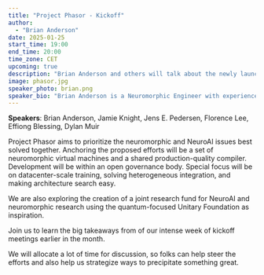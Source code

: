 ```yaml
---
title: "Project Phasor - Kickoff"
author: 
  - "Brian Anderson"
date: 2025-01-25
start_time: 19:00
end_time: 20:00
time_zone: CET
upcoming: true
description: "Brian Anderson and others will talk about the newly launched Project Phasor that aims to organize efforts towards neuromorphic and NeuroAI virtualization and compilation."
image: phasor.jpg
speaker_photo: brian.png
speaker_bio: "Brian Anderson is a Neuromorphic Engineer with experience from industry heavy-hitters such as ML Commons, Intel Labs, Google, and NVIDIA. He has pioneered neuromorphic engineering methods and championed neuromorphic technologies in the industry and academia alike. A position he is well suited for, given his degrees in Electrical Engineering and Computer Science from MIT."
---
```


**Speakers**: Brian Anderson, Jamie Knight, Jens E. Pedersen, Florence Lee, Effiong Blessing, Dylan Muir

Project Phasor aims to prioritize the neuromorphic and NeuroAI issues best solved together. Anchoring the proposed efforts will be a set of neuromorphic virtual machines and a shared production-quality compiler. Development will be within an open governance body. Special focus will be on datacenter-scale training, solving heterogeneous integration, and making architecture search easy.

We are also exploring the creation of a joint research fund for NeuroAI and neuromorphic research using the quantum-focused Unitary Foundation as inspiration.

Join us to learn the big takeaways from of our intense week of kickoff meetings earlier in the month.

We will allocate a lot of time for discussion, so folks can help steer the efforts and also help us strategize ways to precipitate something great.